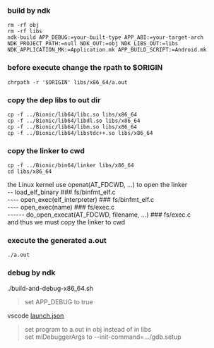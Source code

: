  
### build by ndk
  
```
rm -rf obj
rm -rf libs
ndk-build APP_DEBUG:=your-built-type APP_ABI:=your-target-arch NDK_PROJECT_PATH:=null NDK_OUT:=obj NDK_LIBS_OUT:=libs NDK_APPLICATION_MK:=Application.mk APP_BUILD_SCRIPT:=Android.mk 
```

### before execute change the rpath to \$ORIGIN  
  
```
chrpath -r '$ORIGIN' libs/x86_64/a.out
```
  
### copy the dep libs to out dir  
  
```
cp -f ../Bionic/lib64/libc.so libs/x86_64
cp -f ../Bionic/lib64/libdl.so libs/x86_64
cp -f ../Bionic/lib64/libm.so libs/x86_64
cp -f ../Bionic/lib64/libstdc++.so libs/x86_64
```  

### copy the linker to cwd  


```
cp -f ../Bionic/bin64/linker libs/x86_64
cd libs/x86_64
```
  
the Linux kernel use openat(AT_FDCWD, ...) to open the linker  
\-\- load_elf_binary \#\#\# fs/binfmt_elf.c  
\-\-\-\- open_exec(elf_interpreter) \#\#\# fs/binfmt_elf.c  
\-\-\-\- open_exec(name) \#\#\# fs/exec.c  
\-\-\-\-\-\- do_open_execat(AT_FDCWD, filename, ...) \#\#\# fs/exec.c  
and thus we must copy the linker to cwd  

### execute the generated a.out  

```
./a.out
```

### debug by ndk  
./build-and-debug-x86_64.sh  
> set APP_DEBUG to true   

vscode [launch.json](.vscode/launch.json)  
> set program to a.out in obj instead of in libs  
> set miDebuggerArgs to --init-command=.../gdb.setup  
